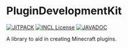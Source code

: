 # PluginDevelopmentKit

[![JITPACK](https://jitpack.io/v/ItzLoghotXD/PluginDevelopmentKit.svg)](https://jitpack.io/#ItzLoghotXD/PluginDevelopmentKit) [![INCL License](https://img.shields.io/badge/license-INCL-blue)](LICENSE) [![JAVADOC](https://img.shields.io/badge/javadoc-all-green)](https://itzloghotxd.github.io/PluginDevelopmentKit/jd/)

A library to aid in creating Minecraft plugins.
